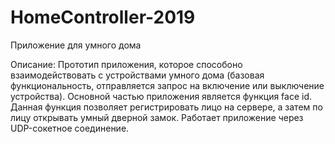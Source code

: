 # HomeController-2019
Приложение для умного дома

Описание:
Прототип приложения, которое способоно взаимодействовать с устройствами умного дома (базовая функциональность, отправляется запрос на включение или выключение устройства).
Основной частью приложения является функция face id. Данная функция позволяет регистрировать лицо на сервере, а затем по лицу открывать умный дверной замок.
Работает приложение через UDP-сокетное соединение.
